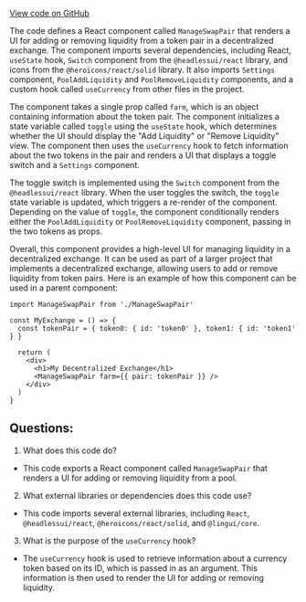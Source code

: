 [View code on GitHub](zoo-labs/zoo/blob/master/core/src/features/onsen/ManageSwapPair.tsx)

The code defines a React component called `ManageSwapPair` that renders a UI for adding or removing liquidity from a token pair in a decentralized exchange. The component imports several dependencies, including React, `useState` hook, `Switch` component from the `@headlessui/react` library, and icons from the `@heroicons/react/solid` library. It also imports `Settings` component, `PoolAddLiquidity` and `PoolRemoveLiquidity` components, and a custom hook called `useCurrency` from other files in the project.

The component takes a single prop called `farm`, which is an object containing information about the token pair. The component initializes a state variable called `toggle` using the `useState` hook, which determines whether the UI should display the "Add Liquidity" or "Remove Liquidity" view. The component then uses the `useCurrency` hook to fetch information about the two tokens in the pair and renders a UI that displays a toggle switch and a `Settings` component.

The toggle switch is implemented using the `Switch` component from the `@headlessui/react` library. When the user toggles the switch, the `toggle` state variable is updated, which triggers a re-render of the component. Depending on the value of `toggle`, the component conditionally renders either the `PoolAddLiquidity` or `PoolRemoveLiquidity` component, passing in the two tokens as props.

Overall, this component provides a high-level UI for managing liquidity in a decentralized exchange. It can be used as part of a larger project that implements a decentralized exchange, allowing users to add or remove liquidity from token pairs. Here is an example of how this component can be used in a parent component:

```
import ManageSwapPair from './ManageSwapPair'

const MyExchange = () => {
  const tokenPair = { token0: { id: 'token0' }, token1: { id: 'token1' } }

  return (
    <div>
      <h1>My Decentralized Exchange</h1>
      <ManageSwapPair farm={{ pair: tokenPair }} />
    </div>
  )
}
```
## Questions: 
 1. What does this code do?
- This code exports a React component called `ManageSwapPair` that renders a UI for adding or removing liquidity from a pool.

2. What external libraries or dependencies does this code use?
- This code imports several external libraries, including `React`, `@headlessui/react`, `@heroicons/react/solid`, and `@lingui/core`.

3. What is the purpose of the `useCurrency` hook?
- The `useCurrency` hook is used to retrieve information about a currency token based on its ID, which is passed in as an argument. This information is then used to render the UI for adding or removing liquidity.